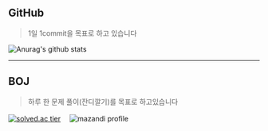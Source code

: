 <!--
![header](https://capsule-render.vercel.app/api?type=slice&color=gradient&text=%20KyungdaeMin%20%20&height=200&fontSize=100)
-->

## GitHub

> 1일 1commit을 목표로 하고 있습니다

![Anurag's github stats](https://github-readme-stats.vercel.app/api?username=rudwl1005a&show_icons=true&theme=dark)

------------
## BOJ

> 하루 한 문제 풀이(잔디깔기)를 목표로 하고있습니다

[![solved.ac tier](http://mazassumnida.wtf/api/v2/generate_badge?boj=rudwl1005)](https://solved.ac/profile/rudwl1005)　
![mazandi profile](http://mazandi.herokuapp.com/api?handle=rudwl1005&theme=warm)

